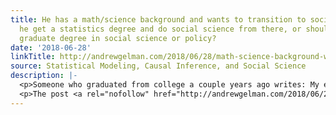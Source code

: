 ```yaml
---
title: He has a math/science background and wants to transition to social science.  Should
  he get a statistics degree and do social science from there, or should he get a
  graduate degree in social science or policy?
date: '2018-06-28'
linkTitle: http://andrewgelman.com/2018/06/28/math-science-background-wants-transition-social-science-get-statistics-degree-social-science-get-graduate-degree-social-science/
source: Statistical Modeling, Causal Inference, and Social Science
description: |-
  <p>Someone who graduated from college a couple years ago writes: My educational background is almost entirely science and math. However, since graduating and thinking about what I do, I&#8217;ve realized that I&#8217;ve always found demographics, geography, urban planning more interesting &#8211; and I&#8217;d like to pursue research in social science. I&#8217;m currently applying to MS [&#8230;]</p>
  <p>The post <a rel="nofollow" href="http://andrewgelman.com/2018/06/28/math-science-background-w
---
```

